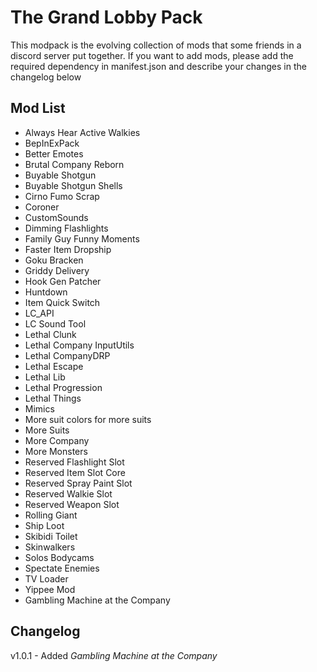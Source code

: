 # The Grand Lobby Pack

This modpack is the evolving collection of mods that some friends in a discord server put together. If you want to add mods, please add the required dependency in manifest.json and describe your changes in the changelog below

## Mod List
- Always Hear Active Walkies
- BepInExPack
- Better Emotes
- Brutal Company Reborn
- Buyable Shotgun
- Buyable Shotgun Shells
- Cirno Fumo Scrap
- Coroner
- CustomSounds
- Dimming Flashlights
- Family Guy Funny Moments
- Faster Item Dropship
- Goku Bracken
- Griddy Delivery
- Hook Gen Patcher
- Huntdown
- Item Quick Switch
- LC_API
- LC Sound Tool
- Lethal Clunk
- Lethal Company InputUtils
- Lethal CompanyDRP
- Lethal Escape
- Lethal Lib
- Lethal Progression
- Lethal Things
- Mimics
- More suit colors for more suits
- More Suits
- More Company
- More Monsters
- Reserved Flashlight Slot
- Reserved Item Slot Core
- Reserved Spray Paint Slot
- Reserved Walkie Slot
- Reserved Weapon Slot
- Rolling Giant
- Ship Loot
- Skibidi Toilet
- Skinwalkers
- Solos Bodycams
- Spectate Enemies
- TV Loader
- Yippee Mod
- Gambling Machine at the Company

## Changelog
v1.0.1 - Added _Gambling Machine at the Company_
